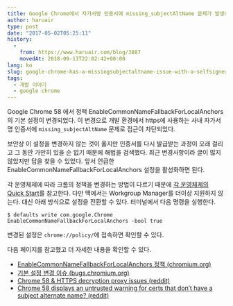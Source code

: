 ```yaml
---
title: Google Chrome에서 자가서명 인증서에 missing_subjectAltName 문제가 발생하는 경우
author: haruair
type: post
date: "2017-05-02T05:25:11"
history:
  - 
    from: https://www.haruair.com/blog/3887
    movedAt: 2018-09-13T22:02:42+00:00
lang: ko
slug: google-chrome-has-a-missingsubjectaltname-issue-with-a-selfsigned-certificate
tags:
  - 개발 이야기
  - google chrome
---
```


Google Chrome 58 에서 정책 EnableCommonNameFallbackForLocalAnchors의 기본 설정이 변경되었다. 이 변경으로 개발 환경에서 https에 사용하는 사내 자가서명 인증서에 `missing_subjectAltName` 문제로 접근이 차단되었다.

보안상 이 설정을 변경하지 않는 것이 옳지만 인증서를 다시 발급받는 과정이 오래 걸리고 그 동안 가만히 있을 순 없기 때문에 해법을 검색했다. 최근 변경사항이라 글이 많지 않았지만 답을 찾을 수 있었다. 앞서 언급한 EnableCommonNameFallbackForLocalAnchors 설정을 활성화하면 된다.

각 운영체제에 따라 크롬의 정책을 변경하는 방법이 다르기 때문에 [각 운영체제의 Quick Start][1]를 참고한다. 다만 맥에서는 Workgroup Manager를 더이상 지원하지 않는다. 대신 아래 방식으로 설정을 전환할 수 있다. 터미널에서 다음 명령을 실행한다.

    $ defaults write com.google.Chrome EnableCommonNameFallbackForLocalAnchors -bool true
    

변경된 설정은 `chrome://policy/`에 접속하면 확인할 수 있다.

다음 페이지를 참고했고 더 자세한 내용을 확인할 수 있다.

  * [EnableCommonNameFallbackForLocalAnchors 정책 (chromium.org)][2]
  * [기본 설정 변경 이슈 (bugs.chromium.org)][3]
  * [Chrome 58 & HTTPS decryption proxy issues (reddit)][4]
  * [Chrome 58 displays an untrusted warning for certs that don&#8217;t have a subject alternate name? (reddit)][5]

 [1]: http://www.chromium.org/administrators
 [2]: https://www.chromium.org/administrators/policy-list-3#EnableCommonNameFallbackForLocalAnchors
 [3]: https://bugs.chromium.org/p/chromium/issues/detail?id=700595&desc=2
 [4]: https://www.reddit.com/r/sysadmin/comments/66hitj/chrome_58_https_decryption_proxy_issues/
 [5]: https://www.reddit.com/r/sysadmin/comments/66clon/chrome_58_displays_an_untrusted_warning_for_certs/